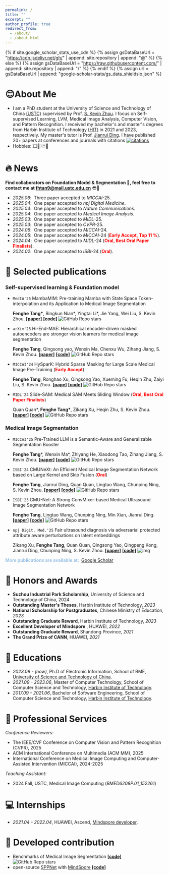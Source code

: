 ```yaml
---
permalink: /
title: ""
excerpt: ""
author_profile: true
redirect_from: 
  - /about/
  - /about.html
---
```

{% if site.google_scholar_stats_use_cdn %}
{% assign gsDataBaseUrl = "https://cdn.jsdelivr.net/gh/" | append: site.repository | append: "@" %}
{% else %}
{% assign gsDataBaseUrl = "https://raw.githubusercontent.com/" | append: site.repository | append: "/" %}
{% endif %}
{% assign url = gsDataBaseUrl | append: "google-scholar-stats/gs_data_shieldsio.json" %}
<span class='anchor' id='about-me'></span>

# 😊About Me

- I am a PhD student at the University of Science and Technology of China [(USTC)](https://en.ustc.edu.cn/) supervised by Prof. [S. Kevin Zhou](https://www.linkedin.com/in/s-kevin-zhou-231a094b). I focus on Self-supervised Learning, LVM, Medical Image Analysis, Computer Vision, and Pattern Recognition. I received my bachelor's and master's degrees from Harbin Institute of Technology [(HIT)](http://www.hit.edu.cn/) in 2021 and 2023, respectively. My master's tutor is Prof. [Jianrui Ding](https://scholar.google.com/citations?user=4TsvOR8AAAAJ&hl=zh-CN).  I have published 20+ papers at conferences and journals with citations [![citations](https://img.shields.io/badge/citations-200+-blue)](https://scholar.google.com/citations?user=x1pODsMAAAAJ)
- Hobbies: 🎞️🏀🀄🃏🍔

# 🔥 News

**Find collaborators on Foundation Model & Segmentation 🤗, feel free to contact me at fhtan9@mail.ustc.edu.cn** 😎🥰

- *2025.06*: &nbsp;Three paper accepted to *MICCAI*-25.
- *2025.04*: &nbsp;One paper accepted to *npj Digital Medicine*.
- *2025.04*: &nbsp;One paper accepted to *Nature Communications*.
- *2025.04*: &nbsp;One paper accepted to *Medical Image Analysis*.
- *2025.03*: &nbsp;One paper accepted to *MIDL*-25.
- *2025.03*: &nbsp;One paper accepted to *CVPR*-25.
- *2024.06*: &nbsp;One paper accepted to *MICCAI*-24.
- *2024.05*: &nbsp;One paper accepted to *MICCAI*-24 (**<font color="#ff0000">Early Accept, Top 11 %</font>**).
- *2024.04*: &nbsp;One paper accepted to *MIDL*-24 (**<font color="#ff0000">Oral, Best Oral Paper Finalists</font>**).
- *2024.02*: &nbsp;One paper accepted to *ISBI*-24 (**<font color="#ff0000">Oral</font>**).

# 📝 Selected publications

### Self-supervised learning & Foundation model

- ``MedIA'25``  MambaMIM: Pre-training Mamba with State Space Token-interpolation and its Application to Medical Image Segmentation

  **Fenghe Tang\***, Bingkun Nian\*, Yingtai Li\*, Jie Yang, Wei Liu, S. Kevin Zhou.    [**[paper]**](https://arxiv.org/pdf/2408.08070.pdf)  [**[code]**](https://github.com/FengheTan9/MambaMIM) ![GitHub Repo stars](https://img.shields.io/github/stars/FengheTan9/MambaMIM)

- `arXiv'25` Hi-End-MAE: Hierarchical encoder-driven masked autoencoders are stronger vision learners for medical image segmentation

  **Fenghe Tang**, Qingsong yao, Wenxin Ma, Chenxu Wu, Zihang Jiang, S. Kevin Zhou.   [**[paper]**](https://arxiv.org/pdf/2502.08347)  [**[code]**](https://github.com/FengheTan9/Hi-End-MAE) ![GitHub Repo stars](https://img.shields.io/github/stars/FengheTan9/Hi-End-MAE) 

- ``MICCAI'24``  HySparK: Hybrid Sparse Masking for Large Scale Medical Image Pre-Training  (**<font color="#ff0000">Early Accept</font>**)

  **Fenghe Tang**, Ronghao Xu, Qingsong Yao, Xueming Fu, Heqin Zhu, Zaiyi Liu, S. Kevin Zhou.   [**[pape]**](https://arxiv.org/pdf/2408.05815.pdf)  [**[code]**](https://github.com/FengheTan9/HySparK) ![GitHub Repo stars](https://img.shields.io/github/stars/FengheTan9/HySparK)

- ``MIDL'24``  Slide-SAM: Medical SAM Meets Sliding Window  (**<font color="#ff0000">Oral, Best Oral Paper Finalists</font>**)

  Quan Quan*, **Fenghe Tang\***, Zikang Xu, Heqin Zhu, S. Kevin Zhou.   [**[paper]**](https://arxiv.org/pdf/2311.10121.pdf)  [**[code]**](https://github.com/Curli-quan/Slide-SAM)   ![GitHub Repo stars](https://img.shields.io/github/stars/Curli-quan/Slide-SAM)

### Medical Image Segmentation

- ``MICCAI'25``   Pre-Trained LLM is a Semantic-Aware and Generalizable Segmentation Booster

  **Fenghe Tang***, Wenxin Ma*, Zhiyang He, Xiaodong Tao, Zihang Jiang, S. Kevin Zhou.    [**[paper]**](https://arxiv.org/pdf/2506.18034.pdf)  [**[code]**](https://github.com/FengheTan9/LLM4Seg)   ![GitHub Repo stars](https://img.shields.io/github/stars/FengheTan9/LLM4Seg)

- ``ISBI'24``   CMUNeXt: An Efficient Medical Image Segmentation Network based on Large Kernel and Skip Fusion  (**<font color="#ff0000">Oral</font>**)

  **Fenghe Tang**, ‪Jianrui Ding‬‬, Quan Quan, Lingtao Wang, Chunping Ning,‪ S. Kevin Zhou‬‬.    [**[paper]**](https://arxiv.org/pdf/2308.01239)  [**[code]**](https://github.com/FengheTan9/CMUNeXt)   ![GitHub Repo stars](https://img.shields.io/github/stars/FengheTan9/CMUNeXt)

- ``ISBI'23``   CMU-Net: A Strong ConvMixer-based Medical Ultrasound Image Segmentation Network

  **Fenghe Tang**, Lingtao Wang, Chunping Ning, Min Xian, Jianrui Ding.   [**[paper]**](https://arxiv.org/abs/2210.13012)  [**[code]**](https://github.com/FengheTan9/CMU-Net)  ![GitHub Repo stars](https://img.shields.io/github/stars/FengheTan9/CMU-Net)
  
- ``npj Digit. Med.'25``   Fair ultrasound diagnosis via adversarial protected attribute aware perturbations on latent embeddings

  Zikang Xu, **Fenghe Tang**, Quan Quan, Qingsong Yao, Qingpeng Kong, Jianrui Ding, Chunping Ning, S. Kevin Zhou.  [**[paper]**](https://www.nature.com/articles/s41746-025-01641-y)  [**[code]**](https://github.com/XuZikang/APPLE) ![img](https://camo.githubusercontent.com/debfb1bad4f3efe9dcb8c5946ce7eeadfe222c8d3cf3591a92c115d9761a3444/68747470733a2f2f696d672e736869656c64732e696f2f6769746875622f73746172732f58755a696b616e672f4150504c452e7376673f6c6162656c3d5374617273267374796c653d736f6369616c)

**<font color="#9DC3E6">More publications are available at: </font>** [Google Scholar](https://scholar.google.com/citations?user=x1pODsMAAAAJ) 


# 🏅 Honors and Awards
- **Suzhou Industrial Park Scholarship**, University of Science and Technology of China, 2024
- **Outstanding Master's Theses**, Harbin Institute of Technology, *2023*
- **National Scholarship for Postgraduates**, Chinese Ministry of Education, *2023*
- **Outstanding Graduate Reward**, Harbin Institute of Technology, *2023*
- **Excellent Developer of Mindspore** , HUAWEI, *2022*
- **Outstanding Graduate Reward**, Shandong Province, *2021*
- **The Grand Prize of CANN**, HUAWEI, *2021*

# 📖 Educations
- *2023.09 -  (now)*, Ph.D of Electronic Information, School of BME, [University of Science and Technology of China](https://en.ustc.edu.cn/). 
- *2021.09 - 2023.06*, Master of Computer Technology, School of Computer Science and Technology, [Harbin Institute of Technology](http://encs.hit.edu.cn/). 
- *2017.09 - 2021.06*, Bachelor of Software Engineering, School of Computer Science and Technology, [Harbin Institute of Technology](http://encs.hit.edu.cn/). 

# 💬 Professional Services

*Conference Reviewers:*

- The IEEE/CVF Conference on Computer Vision and Pattern Recognition (CVPR), 2025
- ACM International Conference on Multimedia (ACM MM), 2025
- International Conference on Medical Image Computing and Computer-Assisted Intervention (MICCAI), 2024-2025

*Teaching Assistant:*

- 2024 Fall, USTC, Medical Image Computing (*BMED6208P.01_152261*)

# 💻 Internships
- *2021.04 - 2022.04*, HUAWEI, Ascend,  [Mindspore developer](https://github.com/mindspore-ai/mindspore).

# 🙌 Developed contribution

- Benchmarks of Medical Image Segmentation [**[code]**](https://github.com/FengheTan9/Medical-Image-Segmentation-Benchmarks)  ![GitHub Repo stars](https://img.shields.io/github/stars/FengheTan9/Medical-Image-Segmentation-Benchmarks)
- open-source [SPPNet](https://gitee.com/mindspore/models/tree/master/research/cv/SPPNet) with [MindSpore](https://gitee.com/mindspore)  [**[code]**](https://gitee.com/mindspore/models/tree/master/research/cv/SPPNet)



<div style="max-width:300px; width:100%; margin: 0 auto; text-align: center;">
  <script type="text/javascript" id="clustrmaps" 
    src="//clustrmaps.com/map_v2.js?d=jaOYIPr0TvknXrE-gi6cz5uHkp6qI9mtwrj_B6wtt10&cl=ffffff&w=a">
  </script>
</div>
